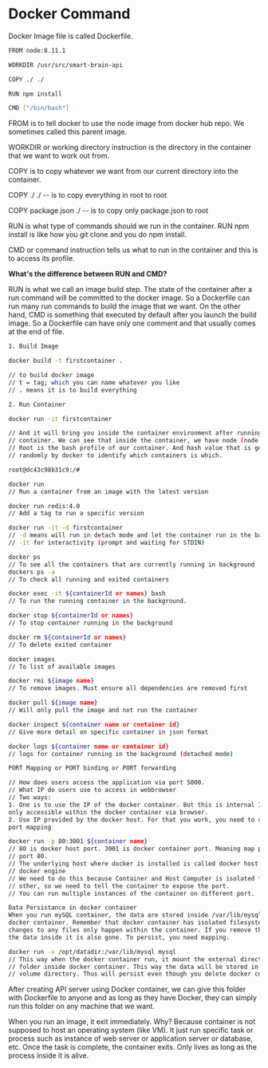 # Docker Command

Docker Image file is called Dockerfile.

```bash
FROM node:8.11.1

WORKDIR /usr/src/smart-brain-api

COPY ./ ./

RUN npm install

CMD ["/bin/bash"]
```

FROM is to tell docker to use the node image from docker hub repo. We sometimes called this parent image.

WORKDIR or working directory instruction is the directory in the container that we want to work out from.

COPY is to copy whatever we want from our current directory into the container.

COPY ./ ./ -- is to copy everything in root to root

COPY package.json ./ -- is to copy only package.json to root

RUN is what type of commands should we run in the container. RUN npm install is like how you git clone and you do npm install.

CMD or command instruction tells us what to run in the container and this is to access its profile.

**What's the difference between RUN and CMD?**

RUN is what we call an image build step. The state of the container after a run command will be committed to the docker image. So a Dockerfile can run many run commands to build the image that we want. On the other hand, CMD is something that executed by default after you launch the build image. So a Dockerfile can have only one comment and that usually comes at the end of file.

```bash
1. Build Image

docker build -t firstcontainer .

// to build docker image
// t = tag; which you can name whatever you like
// . means it is to build everything
```

```bash
2. Run Container

docker run -it firstcontainer

// And it will bring you inside the container environment after running the 
// container. We can see that inside the container, we have node (node -v).
// Root is the bash profile of our container. And hash value that is generated 
// randomly by docker to identify which containers is which.

root@dc43c98b31c9:/#
```

```bash
docker run
// Run a container from an image with the latest version

docker run redis:4.0 
// Add a tag to run a specific version

docker run -it -d firstcontainer
// -d means will run in detach mode and let the container run in the background
// -it for interactivity (prompt and waiting for STDIN)

docker ps
// To see all the containers that are currently running in background
dockers ps -a 
// To check all running and exited containers

docker exec -it ${containerId or names} bash
// To run the running container in the background.

docker stop ${containerId or names}
// To stop container running in the background

docker rm ${containerId or names} 
// To delete exited container

docker images 
// To list of available images

docker rmi ${image name} 
// To remove images. Must ensure all dependencies are removed first

docker pull ${image name} 
// Will only pull the image and not run the container

docker inspect ${container name or container id}
// Give more detail on specific container in json format

docker logs ${container name or container id}
// logs for container running in the background (detached mode)
```

```bash
PORT Mapping or PORT binding or PORT forwarding

// How does users access the application via port 5000.
// What IP do users use to access in webbrowser
// Two ways:
1. One is to use the IP of the docker container. But this is internal IP that is 
only accessible within the docker container via browser.
2. Use IP provided by the docker host. For that you work, you need to do 
port mapping

docker run -p 80:3001 ${container name}
// 80 is docker host port. 3001 is docker container port. Meaning map port 3001 to
// port 80.
// The underlying host where docker is installed is called docker host or 
// docker engine
// We need to do this because Container and Host Computer is isolated from each 
// other, so we need to tell the container to expose the port.
// You can run multiple instances of the container on different port.
```

```bash
Data Persistance in docker container
When you run mySQL container, the data are stored inside /var/lib/mysql inside 
docker container. Remember that docker container has isolated filesystem and any 
changes to any files only happen within the container. If you remove the container,
the data inside it is also gone. To persist, you need mapping.

docker run -v /opt/datadir:/var/lib/mysql mysql
// This way when the docker container run, it mount the external directory to a 
// folder inside docker container. This way the data will be stored in the external 
// volume directory. Thus will persist even though you delete docker container.
```

After creating API server using Docker container, we can give this folder with Dockerfile to anyone and as long as they have Docker, they can simply run this folder on any machine that we want.

When you run an image, it exit immediately. Why? Because container is not supposed to host an operating system \(like VM\). It just run specific task or process such as instance of web server or application server or database, etc. Once the task is complete, the container exits. Only lives as long as the process inside it is alive.

